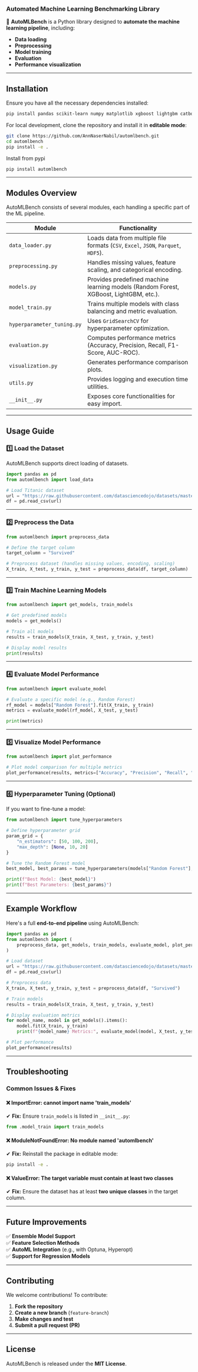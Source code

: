 
### **Automated Machine Learning Benchmarking Library**
📌 **AutoMLBench** is a Python library designed to **automate the machine learning pipeline**, including:
- **Data loading**
- **Preprocessing**
- **Model training**
- **Evaluation**
- **Performance visualization**

---

## **Installation**
Ensure you have all the necessary dependencies installed:
```bash
pip install pandas scikit-learn numpy matplotlib xgboost lightgbm catboost imbalanced-learn
```

For local development, clone the repository and install it in **editable mode**:
```bash
git clone https://github.com/AnnNaserNabil/automlbench.git
cd automlbench
pip install -e .
```
Install from pypi
```bash
pip install automlbench
```

---

## **Modules Overview**
AutoMLBench consists of several modules, each handling a specific part of the ML pipeline.

| Module                | Functionality |
|-----------------------|--------------|
| `data_loader.py`      | Loads data from multiple file formats (`CSV`, `Excel`, `JSON`, `Parquet`, `HDF5`). |
| `preprocessing.py`    | Handles missing values, feature scaling, and categorical encoding. |
| `models.py`          | Provides predefined machine learning models (Random Forest, XGBoost, LightGBM, etc.). |
| `model_train.py`      | Trains multiple models with class balancing and metric evaluation. |
| `hyperparameter_tuning.py` | Uses `GridSearchCV` for hyperparameter optimization. |
| `evaluation.py`       | Computes performance metrics (Accuracy, Precision, Recall, F1-Score, AUC-ROC). |
| `visualization.py`    | Generates performance comparison plots. |
| `utils.py`            | Provides logging and execution time utilities. |
| `__init__.py`         | Exposes core functionalities for easy import. |

---

## **Usage Guide**
### **1️⃣ Load the Dataset**
AutoMLBench supports direct loading of datasets.
```python
import pandas as pd
from automlbench import load_data

# Load Titanic dataset
url = "https://raw.githubusercontent.com/datasciencedojo/datasets/master/titanic.csv"
df = pd.read_csv(url)
```

---

### **2️⃣ Preprocess the Data**
```python
from automlbench import preprocess_data

# Define the target column
target_column = "Survived"

# Preprocess dataset (handles missing values, encoding, scaling)
X_train, X_test, y_train, y_test = preprocess_data(df, target_column)
```

---

### **3️⃣ Train Machine Learning Models**
```python
from automlbench import get_models, train_models

# Get predefined models
models = get_models()

# Train all models
results = train_models(X_train, X_test, y_train, y_test)

# Display model results
print(results)
```

---

### **4️⃣ Evaluate Model Performance**
```python
from automlbench import evaluate_model

# Evaluate a specific model (e.g., Random Forest)
rf_model = models["Random Forest"].fit(X_train, y_train)
metrics = evaluate_model(rf_model, X_test, y_test)

print(metrics)
```

---

### **5️⃣ Visualize Model Performance**
```python
from automlbench import plot_performance

# Plot model comparison for multiple metrics
plot_performance(results, metrics=["Accuracy", "Precision", "Recall", "F1-Score", "RMSE"])
```

---

### **6️⃣ Hyperparameter Tuning (Optional)**
If you want to fine-tune a model:
```python
from automlbench import tune_hyperparameters

# Define hyperparameter grid
param_grid = {
    "n_estimators": [50, 100, 200],
    "max_depth": [None, 10, 20]
}

# Tune the Random Forest model
best_model, best_params = tune_hyperparameters(models["Random Forest"], param_grid, X_train, y_train)

print(f"Best Model: {best_model}")
print(f"Best Parameters: {best_params}")
```

---

## **Example Workflow**
Here's a full **end-to-end pipeline** using AutoMLBench:
```python
import pandas as pd
from automlbench import (
    preprocess_data, get_models, train_models, evaluate_model, plot_performance
)

# Load dataset
url = "https://raw.githubusercontent.com/datasciencedojo/datasets/master/titanic.csv"
df = pd.read_csv(url)

# Preprocess data
X_train, X_test, y_train, y_test = preprocess_data(df, "Survived")

# Train models
results = train_models(X_train, X_test, y_train, y_test)

# Display evaluation metrics
for model_name, model in get_models().items():
    model.fit(X_train, y_train)
    print(f"{model_name} Metrics:", evaluate_model(model, X_test, y_test))

# Plot performance
plot_performance(results)
```

---

## **Troubleshooting**
### **Common Issues & Fixes**
#### ❌ **ImportError: cannot import name 'train_models'**
✔ **Fix:** Ensure `train_models` is listed in `__init__.py`:
```python
from .model_train import train_models
```

#### ❌ **ModuleNotFoundError: No module named 'automlbench'**
✔ **Fix:** Reinstall the package in editable mode:
```bash
pip install -e .
```

#### ❌ **ValueError: The target variable must contain at least two classes**
✔ **Fix:** Ensure the dataset has at least **two unique classes** in the target column.

---

## **Future Improvements**
✅ **Ensemble Model Support**  
✅ **Feature Selection Methods**  
✅ **AutoML Integration** (e.g., with Optuna, Hyperopt)  
✅ **Support for Regression Models**  

---

## **Contributing**
We welcome contributions! To contribute:
1. **Fork the repository**
2. **Create a new branch** (`feature-branch`)
3. **Make changes and test**
4. **Submit a pull request (PR)**

---

## **License**
AutoMLBench is released under the **MIT License**.
